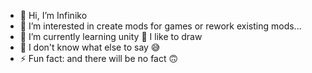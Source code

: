 - 👋 Hi, I’m Infiniko
- 🌄 I’m interested in create mods for games or rework existing mods...
- 🌆 I’m currently learning unity 
  🌅 I like to draw 
- 🌇 I don't know what else to say 😅
- ⚡ Fun fact: and there will be no fact 🙃

<!---
Infinikosan/Infinikosan is a ✨ special ✨ repository because its `README.md` (this file) appears on your GitHub profile.
You can click the Preview link to take a look at your changes.
--->
